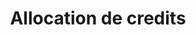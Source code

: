 ---
title: Allocation de credits
longTitle: 'Allocation de crédits'
tags:
- gccommon
french:
- "[[Allotments]]"
---